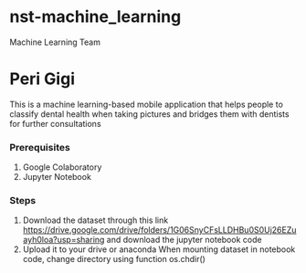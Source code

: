 # nst-machine_learning
Machine Learning Team

# Peri Gigi
This is a machine learning-based mobile application that helps people to classify dental health when taking pictures and bridges them with dentists for further consultations

### Prerequisites

1. Google Colaboratory
2. Jupyter Notebook
 
### Steps
1. Download the dataset through this link https://drive.google.com/drive/folders/1G06SnyCFsLLDHBu0S0Uj26EZuayh0loa?usp=sharing and download the jupyter notebook code
2. Upload it to your drive or anaconda When mounting dataset in notebook code, change directory using function os.chdir()
